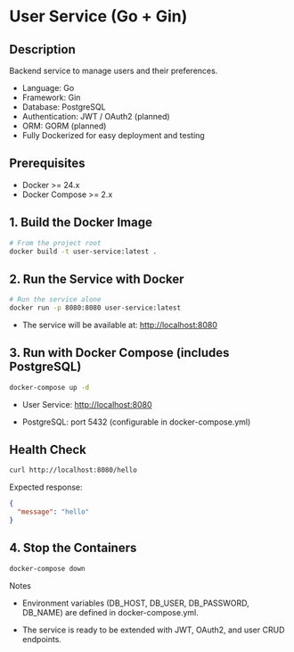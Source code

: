 ﻿# User Service (Go + Gin)

## Description

Backend service to manage users and their preferences.

- Language: Go
- Framework: Gin
- Database: PostgreSQL
- Authentication: JWT / OAuth2 (planned)
- ORM: GORM (planned)
- Fully Dockerized for easy deployment and testing

## Prerequisites

- Docker >= 24.x
- Docker Compose >= 2.x

## 1. Build the Docker Image

```bash
# From the project root
docker build -t user-service:latest .
```

## 2. Run the Service with Docker

```bash
# Run the service alone
docker run -p 8080:8080 user-service:latest
```

- The service will be available at: <http://localhost:8080>

## 3. Run with Docker Compose (includes PostgreSQL)

```bash
docker-compose up -d
```

- User Service: <http://localhost:8080>

- PostgreSQL: port 5432 (configurable in docker-compose.yml)

## Health Check

```bash
curl http://localhost:8080/hello
```

Expected response:

```json
{
  "message": "hello"
}
```

## 4. Stop the Containers

```bash
docker-compose down
```

Notes

- Environment variables (DB_HOST, DB_USER, DB_PASSWORD, DB_NAME) are defined in docker-compose.yml.

- The service is ready to be extended with JWT, OAuth2, and user CRUD endpoints.

